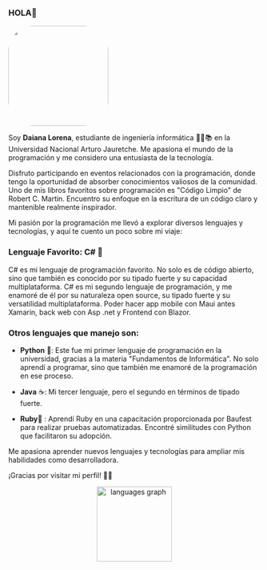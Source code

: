 ### HOLA👋
<!-- Comentario -->
<img src="https://github.com/iodenKisuka/iodenKisuka/assets/54439985/1d8fddd7-1687-44da-80f7-e0cf4001badb)" width="200" height="200" style="border-radius: 25%;">

Soy **Daiana Lorena**, estudiante de ingeniería informática 👩‍🎓📚 en la Universidad Nacional Arturo Jauretche. Me apasiona el mundo de la programación y me considero una entusiasta de la tecnología.

Disfruto participando en eventos relacionados con la programación, donde tengo la oportunidad de absorber conocimientos valiosos de la comunidad. Uno de mis libros favoritos sobre programación es "Código Limpio" de Robert C. Martin. Encuentro su enfoque en la escritura de un código claro y mantenible realmente inspirador.

Mi pasión por la programación me llevó a explorar diversos lenguajes y tecnologías, y aquí te cuento un poco sobre mi viaje:

### Lenguaje Favorito: C# 🚀
C# es mi lenguaje de programación favorito. No solo es de código abierto, sino que también es conocido por su tipado fuerte y su capacidad multiplataforma. 
C# es mi segundo lenguaje de programación, y me enamoré de él por su naturaleza open source, su tipado fuerte y su versatilidad multiplataforma.
Poder hacer app mobile con Maui antes Xamarin, back web con Asp .net y Frontend con Blazor.

### Otros lenguajes que manejo son:
* **Python** 🐍: Este fue mi primer lenguaje de programación en la universidad, gracias a la materia "Fundamentos de Informática". No solo aprendí a programar, sino que también me enamoré de la programación en ese proceso.

* **Java** ☕: Mi tercer lenguaje, pero el segundo en términos de tipado fuerte. 
* **Ruby**💎 : Aprendí Ruby en una capacitación proporcionada por Baufest para realizar pruebas automatizadas. Encontré similitudes con Python que facilitaron su adopción.

Me apasiona aprender nuevos lenguajes y tecnologías para ampliar mis habilidades como desarrolladora.

¡Gracias por visitar mi perfil! 🚀✨

<div align="center">
  <img src="https://github-readme-stats.vercel.app/api/top-langs?username=iodenkisuka&locale=en&hide_title=false&layout=compact&card_width=320&langs_count=5&theme=dracula&hide_border=false&order=2" height="150" alt="languages graph"  />
</div>
